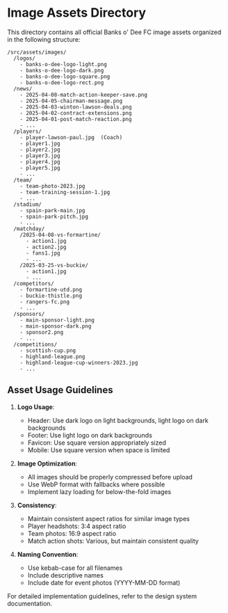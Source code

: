 
# Image Assets Directory

This directory contains all official Banks o' Dee FC image assets organized in the following structure:

```
/src/assets/images/
  /logos/
    - banks-o-dee-logo-light.png
    - banks-o-dee-logo-dark.png
    - banks-o-dee-logo-square.png
    - banks-o-dee-logo-rect.png
  /news/
    - 2025-04-08-match-action-keeper-save.png
    - 2025-04-05-chairman-message.png
    - 2025-04-03-winton-lawson-deals.png 
    - 2025-04-02-contract-extensions.png
    - 2025-04-01-post-match-reaction.png
    - ...
  /players/
    - player-lawson-paul.jpg  (Coach)
    - player1.jpg
    - player2.jpg
    - player3.jpg
    - player4.jpg
    - player5.jpg
    - ...
  /team/
    - team-photo-2023.jpg
    - team-training-session-1.jpg
    - ...
  /stadium/
    - spain-park-main.jpg
    - spain-park-pitch.jpg
    - ...
  /matchday/
    /2025-04-08-vs-formartine/
      - action1.jpg
      - action2.jpg
      - fans1.jpg
      - ...
    /2025-03-25-vs-buckie/
      - action1.jpg
      - ...
  /competitors/
    - formartine-utd.png
    - buckie-thistle.png
    - rangers-fc.png
    - ...
  /sponsors/
    - main-sponsor-light.png
    - main-sponsor-dark.png
    - sponsor2.png
    - ...
  /competitions/
    - scottish-cup.png
    - highland-league.png
    - highland-league-cup-winners-2023.jpg
    - ...
```

## Asset Usage Guidelines

1. **Logo Usage**: 
   - Header: Use dark logo on light backgrounds, light logo on dark backgrounds
   - Footer: Use light logo on dark backgrounds
   - Favicon: Use square version appropriately sized
   - Mobile: Use square version when space is limited

2. **Image Optimization**:
   - All images should be properly compressed before upload
   - Use WebP format with fallbacks where possible
   - Implement lazy loading for below-the-fold images

3. **Consistency**:
   - Maintain consistent aspect ratios for similar image types
   - Player headshots: 3:4 aspect ratio
   - Team photos: 16:9 aspect ratio
   - Match action shots: Various, but maintain consistent quality

4. **Naming Convention**:
   - Use kebab-case for all filenames
   - Include descriptive names
   - Include date for event photos (YYYY-MM-DD format)

For detailed implementation guidelines, refer to the design system documentation.

